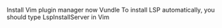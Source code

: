 Install Vim plugin manager now Vundle
To install LSP automatically, you should type LspInstallServer in Vim
